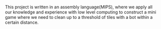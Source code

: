 This project is written in an assembly language(MIPS), where we apply all our knowledge and experience with low level computing to construct a mini game where we need to clean up to a threshold of tiles with a bot within a certain distance. 
